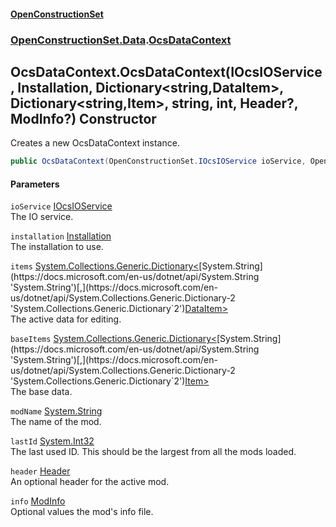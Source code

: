 #### [OpenConstructionSet](index.md 'index')
### [OpenConstructionSet.Data](index.md#OpenConstructionSet_Data 'OpenConstructionSet.Data').[OcsDataContext](3CnFB+gVLALvXc7mqWGM8Q.md 'OpenConstructionSet.Data.OcsDataContext')
## OcsDataContext.OcsDataContext(IOcsIOService, Installation, Dictionary&lt;string,DataItem&gt;, Dictionary&lt;string,Item&gt;, string, int, Header?, ModInfo?) Constructor
Creates a new OcsDataContext instance.  
```csharp
public OcsDataContext(OpenConstructionSet.IOcsIOService ioService, OpenConstructionSet.Models.Installation installation, System.Collections.Generic.Dictionary<string,OpenConstructionSet.Models.DataItem> items, System.Collections.Generic.Dictionary<string,OpenConstructionSet.Models.Item> baseItems, string modName, int lastId, OpenConstructionSet.Models.Header? header=null, OpenConstructionSet.Models.ModInfo? info=null);
```
#### Parameters
<a name='OpenConstructionSet_Data_OcsDataContext_OcsDataContext(OpenConstructionSet_IOcsIOService_OpenConstructionSet_Models_Installation_System_Collections_Generic_Dictionary_string_OpenConstructionSet_Models_DataItem__System_Collections_Generic_Dictionary_string_OpenConstructionSet_Models_Item__string_int_OpenConstructionSet_Models_Header__OpenConstructionSet_Models_ModInfo_)_ioService'></a>
`ioService` [IOcsIOService](No0G5igUcUOm46RZK2qdqg.md 'OpenConstructionSet.IOcsIOService')  
The IO service.
  
<a name='OpenConstructionSet_Data_OcsDataContext_OcsDataContext(OpenConstructionSet_IOcsIOService_OpenConstructionSet_Models_Installation_System_Collections_Generic_Dictionary_string_OpenConstructionSet_Models_DataItem__System_Collections_Generic_Dictionary_string_OpenConstructionSet_Models_Item__string_int_OpenConstructionSet_Models_Header__OpenConstructionSet_Models_ModInfo_)_installation'></a>
`installation` [Installation](d9dvAYmZXntxn1p8iGWqPw.md 'OpenConstructionSet.Models.Installation')  
The installation to use.
  
<a name='OpenConstructionSet_Data_OcsDataContext_OcsDataContext(OpenConstructionSet_IOcsIOService_OpenConstructionSet_Models_Installation_System_Collections_Generic_Dictionary_string_OpenConstructionSet_Models_DataItem__System_Collections_Generic_Dictionary_string_OpenConstructionSet_Models_Item__string_int_OpenConstructionSet_Models_Header__OpenConstructionSet_Models_ModInfo_)_items'></a>
`items` [System.Collections.Generic.Dictionary&lt;](https://docs.microsoft.com/en-us/dotnet/api/System.Collections.Generic.Dictionary-2 'System.Collections.Generic.Dictionary`2')[System.String](https://docs.microsoft.com/en-us/dotnet/api/System.String 'System.String')[,](https://docs.microsoft.com/en-us/dotnet/api/System.Collections.Generic.Dictionary-2 'System.Collections.Generic.Dictionary`2')[DataItem](NedciBI8UIBYqbpYqrEXSw.md 'OpenConstructionSet.Models.DataItem')[&gt;](https://docs.microsoft.com/en-us/dotnet/api/System.Collections.Generic.Dictionary-2 'System.Collections.Generic.Dictionary`2')  
The active data for editing.
  
<a name='OpenConstructionSet_Data_OcsDataContext_OcsDataContext(OpenConstructionSet_IOcsIOService_OpenConstructionSet_Models_Installation_System_Collections_Generic_Dictionary_string_OpenConstructionSet_Models_DataItem__System_Collections_Generic_Dictionary_string_OpenConstructionSet_Models_Item__string_int_OpenConstructionSet_Models_Header__OpenConstructionSet_Models_ModInfo_)_baseItems'></a>
`baseItems` [System.Collections.Generic.Dictionary&lt;](https://docs.microsoft.com/en-us/dotnet/api/System.Collections.Generic.Dictionary-2 'System.Collections.Generic.Dictionary`2')[System.String](https://docs.microsoft.com/en-us/dotnet/api/System.String 'System.String')[,](https://docs.microsoft.com/en-us/dotnet/api/System.Collections.Generic.Dictionary-2 'System.Collections.Generic.Dictionary`2')[Item](Z9pYmp3jhG_PhNCQ0nlOeg.md 'OpenConstructionSet.Models.Item')[&gt;](https://docs.microsoft.com/en-us/dotnet/api/System.Collections.Generic.Dictionary-2 'System.Collections.Generic.Dictionary`2')  
The base data.
  
<a name='OpenConstructionSet_Data_OcsDataContext_OcsDataContext(OpenConstructionSet_IOcsIOService_OpenConstructionSet_Models_Installation_System_Collections_Generic_Dictionary_string_OpenConstructionSet_Models_DataItem__System_Collections_Generic_Dictionary_string_OpenConstructionSet_Models_Item__string_int_OpenConstructionSet_Models_Header__OpenConstructionSet_Models_ModInfo_)_modName'></a>
`modName` [System.String](https://docs.microsoft.com/en-us/dotnet/api/System.String 'System.String')  
The name of the mod.
  
<a name='OpenConstructionSet_Data_OcsDataContext_OcsDataContext(OpenConstructionSet_IOcsIOService_OpenConstructionSet_Models_Installation_System_Collections_Generic_Dictionary_string_OpenConstructionSet_Models_DataItem__System_Collections_Generic_Dictionary_string_OpenConstructionSet_Models_Item__string_int_OpenConstructionSet_Models_Header__OpenConstructionSet_Models_ModInfo_)_lastId'></a>
`lastId` [System.Int32](https://docs.microsoft.com/en-us/dotnet/api/System.Int32 'System.Int32')  
The last used ID. This should be the largest from all the mods loaded.
  
<a name='OpenConstructionSet_Data_OcsDataContext_OcsDataContext(OpenConstructionSet_IOcsIOService_OpenConstructionSet_Models_Installation_System_Collections_Generic_Dictionary_string_OpenConstructionSet_Models_DataItem__System_Collections_Generic_Dictionary_string_OpenConstructionSet_Models_Item__string_int_OpenConstructionSet_Models_Header__OpenConstructionSet_Models_ModInfo_)_header'></a>
`header` [Header](bjExWrZuBlRDCiIUljjMrA.md 'OpenConstructionSet.Models.Header')  
An optional header for the active mod.
  
<a name='OpenConstructionSet_Data_OcsDataContext_OcsDataContext(OpenConstructionSet_IOcsIOService_OpenConstructionSet_Models_Installation_System_Collections_Generic_Dictionary_string_OpenConstructionSet_Models_DataItem__System_Collections_Generic_Dictionary_string_OpenConstructionSet_Models_Item__string_int_OpenConstructionSet_Models_Header__OpenConstructionSet_Models_ModInfo_)_info'></a>
`info` [ModInfo](h0vCAhsmAC6iWOaLYw25cg.md 'OpenConstructionSet.Models.ModInfo')  
Optional values the mod's info file.
  

